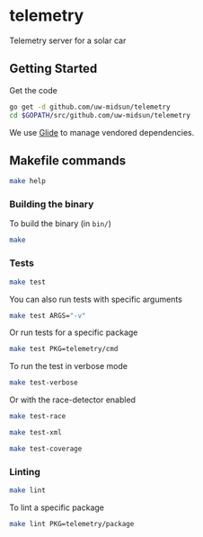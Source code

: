 # telemetry
Telemetry server for a solar car

## Getting Started
Get the code

```bash
go get -d github.com/uw-midsun/telemetry
cd $GOPATH/src/github.com/uw-midsun/telemetry
```

We use [Glide](https://github.com/Masterminds/glide) to manage vendored dependencies.

## Makefile commands
```bash
make help
```

### Building the binary
To build the binary (in ``bin/``)

```bash
make
```

### Tests

```bash
make test
```

You can also run tests with specific arguments

```bash
make test ARGS="-v"
```

Or run tests for a specific package

```bash
make test PKG=telemetry/cmd
```

To run the test in verbose mode

```bash
make test-verbose
```

Or with the race-detector enabled

```bash
make test-race
```

```bash
make test-xml
```

```bash
make test-coverage
```

### Linting

```bash
make lint
```

To lint a specific package

```bash
make lint PKG=telemetry/package
```
